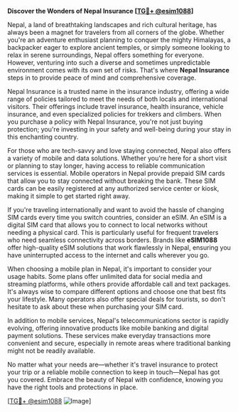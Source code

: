 **Discover the Wonders of Nepal Insurance [[TG💪+ @esim1088](https://t.me/s/esim1088)]**

Nepal, a land of breathtaking landscapes and rich cultural heritage, has always been a magnet for travelers from all corners of the globe. Whether you're an adventure enthusiast planning to conquer the mighty Himalayas, a backpacker eager to explore ancient temples, or simply someone looking to relax in serene surroundings, Nepal offers something for everyone. However, venturing into such a diverse and sometimes unpredictable environment comes with its own set of risks. That's where **Nepal Insurance** steps in to provide peace of mind and comprehensive coverage.

Nepal Insurance is a trusted name in the insurance industry, offering a wide range of policies tailored to meet the needs of both locals and international visitors. Their offerings include travel insurance, health insurance, vehicle insurance, and even specialized policies for trekkers and climbers. When you purchase a policy with Nepal Insurance, you're not just buying protection; you're investing in your safety and well-being during your stay in this enchanting country.

For those who are tech-savvy and love staying connected, Nepal also offers a variety of mobile and data solutions. Whether you're here for a short visit or planning to stay longer, having access to reliable communication services is essential. Mobile operators in Nepal provide prepaid SIM cards that allow you to stay connected without breaking the bank. These SIM cards can be easily registered at any authorized service center or kiosk, making it simple to get started right away.

If you're traveling internationally and want to avoid the hassle of changing SIM cards every time you switch countries, consider an eSIM. An eSIM is a digital SIM card that allows you to connect to local networks without needing a physical card. This is particularly useful for frequent travelers who need seamless connectivity across borders. Brands like **eSIM1088** offer high-quality eSIM solutions that work flawlessly in Nepal, ensuring you have uninterrupted access to the internet and calls wherever you go.

When choosing a mobile plan in Nepal, it's important to consider your usage habits. Some plans offer unlimited data for social media and streaming platforms, while others provide affordable call and text packages. It's always wise to compare different options and choose one that best fits your lifestyle. Many operators also offer special deals for tourists, so don't hesitate to ask about these when purchasing your SIM card.

In addition to mobile services, Nepal's telecommunications sector is rapidly evolving, offering innovative products like mobile banking and digital payment solutions. These services make everyday transactions more convenient and secure, especially in remote areas where traditional banking might not be readily available.

No matter what your needs are—whether it's travel insurance to protect your trip or a reliable mobile connection to keep in touch—Nepal has got you covered. Embrace the beauty of Nepal with confidence, knowing you have the right tools and protections in place.

[[TG💪+ @esim1088](https://t.me/s/esim1088) ![Image](https://i.postimg.cc/Y0z9fWf4/image.png)]